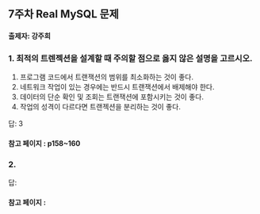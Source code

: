 ## 7주차 Real MySQL 문제
#### 출제자: 강주희

### 1. 최적의 트렌젝션을 설계할 때 주의할 점으로 옳지 않은 설명을 고르시오.
1. 프로그램 코드에서 트랜잭션의 범위를 최소화하는 것이 좋다.
2. 네트워크 작업이 있는 경우에는 반드시 트랜잭션에서 배제해야 한다.
3. 데이터의 단순 확인 및 조회는 트랜잭션에 포함시키는 것이 좋다.
4. 작업의 성격이 다르다면 트랜젝션을 분리하는 것이 좋다.

답: 3

#### 참고 페이지 : p158~160

### 2. 


답: 


#### 참고 페이지 : 
